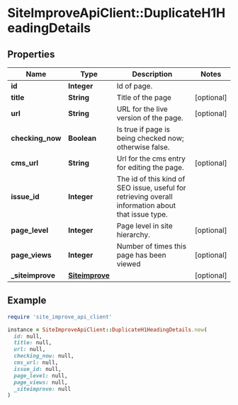 # SiteImproveApiClient::DuplicateH1HeadingDetails

## Properties

| Name | Type | Description | Notes |
| ---- | ---- | ----------- | ----- |
| **id** | **Integer** | Id of page. |  |
| **title** | **String** | Title of the page | [optional] |
| **url** | **String** | URL for the live version of the page. | [optional] |
| **checking_now** | **Boolean** | Is true if page is being checked now; otherwise false. |  |
| **cms_url** | **String** | Url for the cms entry for editing the page. | [optional] |
| **issue_id** | **Integer** | The id of this kind of SEO issue, useful for retrieving overall information about that issue type. |  |
| **page_level** | **Integer** | Page level in site hierarchy. | [optional] |
| **page_views** | **Integer** | Number of times this page has been viewed | [optional] |
| **_siteimprove** | [**Siteimprove**](Siteimprove.md) |  | [optional] |

## Example

```ruby
require 'site_improve_api_client'

instance = SiteImproveApiClient::DuplicateH1HeadingDetails.new(
  id: null,
  title: null,
  url: null,
  checking_now: null,
  cms_url: null,
  issue_id: null,
  page_level: null,
  page_views: null,
  _siteimprove: null
)
```

